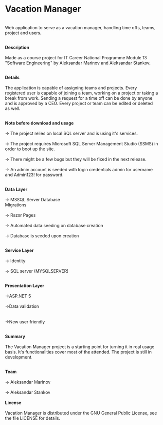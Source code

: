 # Vacation Manager
<br>Web application to serve as a vacation manager, handling time offs, teams, project and users.<br/>

<br>**Description**<br/>
<br>Made as a course project for IT Career National Programme Module 13 "Software Engineering" by Aleksandar Marinov and Aleksandar Stankov.<br/>

<br>**Details**<br/>
<br>The application is capable of assigning teams and projects. Every registered user is capable of joining a team, working on a project or taking a break from work. Sending a request for a time off can be done by anyone and is approved by a CEO. Every project or team can be edited or deleted as well.<br/>

<br>**Note before download and usage**<br/>
		<br>-> The project relies on local SQL server and is using it's services.<br/> 
		<br>-> The project requires Microsoft SQL Server Management Studio (SSMS) in order to boot up the site.<br/> 
		<br>-> There might be a few bugs but they will be fixed in the next release.<br/>
		<br>-> An admin account is seeded with login credentials admin for username and Admin123! for password.<br/>

<br>**Data Layer**<br/>
		<br>-> MSSQL Server Database<br/>
		<br-> Migrations<br/>
		<br>-> Razor Pages<br/>
		<br>-> Automated data seeding on database creation<br/>
		<br>-> Database is seeded upon creation<br/>

<br>**Service Layer**<br/>
		<br>-> Identity<br/>
		<br>-> SQL server (MYSQLSERVER)<br/>
	
<br>**Presentation Layer**<br/>
		<br>->ASP.NET 5<br/>
		<br>->Data validation<br/>	
		<br>->New user friendly<br/>

<br>**Summary**<br/>
<br>The Vacation Manager project is a starting point for turning it in real usage basis. It's functionalities cover most of the attended. The project is still in development.<br/>

<br>**Team**<br/>
		<br>-> Aleksandar Marinov<br/>
		<br>-> Aleksandar Stankov<br/>
<br>**License**<br/>
		<br>Vacation Manager is distributed under the GNU General Public License, see the file LICENSE for details.<br/>
